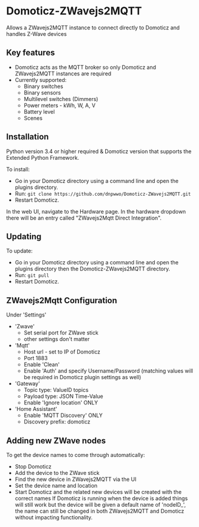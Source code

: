 # Domoticz-ZWavejs2MQTT
Allows a ZWavejs2MQTT instance to connect directly to Domoticz and handles Z-Wave devices 

## Key features

* Domoticz acts as the MQTT broker so only Domoticz and ZWavejs2MQTT instances are required
* Currently supported:
  * Binary switches
  * Binary sensors
  * Multilevel switches (Dimmers)
  * Power meters - kWh, W, A, V
  * Battery level
  * Scenes

## Installation

Python version 3.4 or higher required & Domoticz version that supports the Extended Python Framework.

To install:
* Go in your Domoticz directory using a command line and open the plugins directory.
* Run: ```git clone https://github.com/dnpwwo/Domoticz-ZWavejs2MQTT.git```
* Restart Domoticz.

In the web UI, navigate to the Hardware page.  In the hardware dropdown there will be an entry called "ZWavejs2Mqtt Direct Integration".

## Updating

To update:
* Go in your Domoticz directory using a command line and open the plugins directory then the Domoticz-ZWavejs2MQTT directory.
* Run: ```git pull```
* Restart Domoticz.

## ZWavejs2Mqtt Configuration

Under 'Settings'
* 'Zwave'
  * Set serial port for ZWave stick
  * other settings don't matter
* 'Mqtt'
  * Host url - set to IP of Domoticz
  * Port 1883
  * Enable 'Clean'
  * Enable 'Auth' and specify Username/Password  (matching values will be required in Domoticz plugin settings as well)
* 'Gateway'
  *  Topic type: ValueID topics
  *  Payload type: JSON Time-Value
  *  Enable 'Ignore location' ONLY
* 'Home Assistant'
  *  Enable 'MQTT Discovery' ONLY
  *  Discovery prefix: domoticz

## Adding new ZWave nodes

To get the device names to come through automatically:
* Stop Domoticz
* Add the device to the ZWave stick
* Find the new device in ZWavejs2MQTT via the UI
* Set the device name and location
* Start Domoticz and the related new devices will be created with the correct names
If Domoticz is running when the device is added things will still work but the device will be given a default name of 'nodeID_<x>', the name can still be changed in both ZWavejs2MQTT and Domoticz without impacting functionality.
